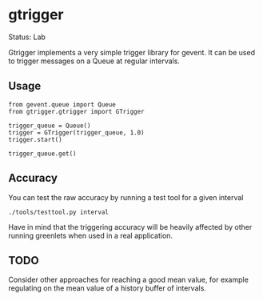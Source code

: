 gtrigger
========

Status: Lab

Gtrigger implements a very simple trigger library for gevent.
It can be used to trigger messages on a Queue at regular intervals.

Usage
-----

    from gevent.queue import Queue
    from gtrigger.gtrigger import GTrigger

    trigger_queue = Queue()
    trigger = GTrigger(trigger_queue, 1.0)
    trigger.start()

    trigger_queue.get()


Accuracy
--------

You can test the raw accuracy by running a test tool for a given interval

    ./tools/testtool.py interval

Have in mind that the triggering accuracy will be heavily affected by other
running greenlets when used in a real application.


TODO
----

Consider other approaches for reaching a good mean value, for example
regulating on the mean value of a history buffer of intervals.
